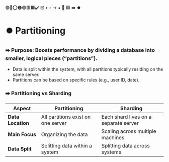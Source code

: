 🟢🔴⭕🟠🟣🟥🟧✔️ ☑️ • ‣ → ⁕ 🔵 🟦 ➡️ ⏺️

# ⏺️ Partitioning

### ➡️ Purpose: Boosts performance by dividing a database into smaller, logical pieces (“partitions”).

- Data is split within the system, with all partitions typically residing on the same server.
- Partitions can be based on specific rules (e.g., user ID, date).

### ➡️ Partitioning vs Sharding

| Aspect            | Partitioning                       | Sharding                              |
| ----------------- | ---------------------------------- | ------------------------------------- |
| **Data Location** | All partitions exist on one server | Each shard lives on a separate server |
| **Main Focus**    | Organizing the data                | Scaling across multiple machines      |
| **Data Split**    | Splitting data within a system     | Splitting data across systems         |
